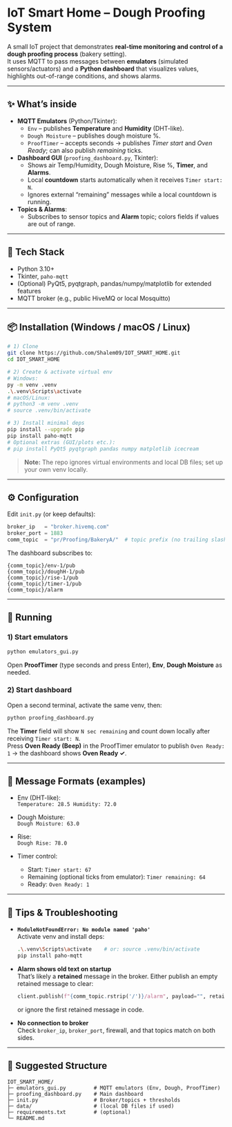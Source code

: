 # IoT Smart Home – Dough Proofing System

A small IoT project that demonstrates **real-time monitoring and control of a dough proofing process** (bakery setting).  
It uses MQTT to pass messages between **emulators** (simulated sensors/actuators) and a **Python dashboard** that visualizes values, highlights out-of-range conditions, and shows alarms.

---

## ✨ What’s inside
- **MQTT Emulators** (Python/Tkinter):
  - `Env` – publishes **Temperature** and **Humidity** (DHT-like).
  - `Dough Moisture` – publishes dough moisture %.
  - `ProofTimer` – accepts seconds → publishes *Timer start* and *Oven Ready*; can also publish *remaining* ticks.
- **Dashboard GUI** (`proofing_dashboard.py`, Tkinter):
  - Shows air Temp/Humidity, Dough Moisture, Rise %, **Timer**, and **Alarms**.
  - Local **countdown** starts automatically when it receives `Timer start: N`.
  - Ignores external “remaining” messages while a local countdown is running.
- **Topics & Alarms**:
  - Subscribes to sensor topics and **Alarm** topic; colors fields if values are out of range.

---

## 🧩 Tech Stack
- Python 3.10+
- Tkinter, `paho-mqtt`
- (Optional) PyQt5, pyqtgraph, pandas/numpy/matplotlib for extended features
- MQTT broker (e.g., public HiveMQ or local Mosquitto)

---

## 📦 Installation (Windows / macOS / Linux)

```bash
# 1) Clone
git clone https://github.com/Shalem09/IOT_SMART_HOME.git
cd IOT_SMART_HOME

# 2) Create & activate virtual env
# Windows:
py -m venv .venv
.\.venv\Scripts\activate
# macOS/Linux:
# python3 -m venv .venv
# source .venv/bin/activate

# 3) Install minimal deps
pip install --upgrade pip
pip install paho-mqtt
# Optional extras (GUI/plots etc.):
# pip install PyQt5 pyqtgraph pandas numpy matplotlib icecream
```

> **Note:** The repo ignores virtual environments and local DB files; set up your own venv locally.

---

## ⚙️ Configuration
Edit `init.py` (or keep defaults):

```python
broker_ip   = "broker.hivemq.com"
broker_port = 1883
comm_topic  = "pr/Proofing/BakeryA/"  # topic prefix (no trailing slash needed in code)
```

The dashboard subscribes to:

```
{comm_topic}/env-1/pub
{comm_topic}/doughH-1/pub
{comm_topic}/rise-1/pub
{comm_topic}/timer-1/pub
{comm_topic}/alarm
```

---

## 🚀 Running

### 1) Start emulators
```bash
python emulators_gui.py
```
Open **ProofTimer** (type seconds and press Enter), **Env**, **Dough Moisture** as needed.

### 2) Start dashboard
Open a second terminal, activate the same venv, then:
```bash
python proofing_dashboard.py
```

The **Timer** field will show `N sec remaining` and count down locally after receiving `Timer start: N`.  
Press **Oven Ready (Beep)** in the ProofTimer emulator to publish `Oven Ready: 1` → the dashboard shows **Oven Ready ✓**.

---

## 📨 Message Formats (examples)

- Env (DHT-like):  
  `Temperature: 28.5 Humidity: 72.0`

- Dough Moisture:  
  `Dough Moisture: 63.0`

- Rise:  
  `Dough Rise: 78.0`

- Timer control:  
  - Start: `Timer start: 67`  
  - Remaining (optional ticks from emulator): `Timer remaining: 64`  
  - Ready: `Oven Ready: 1`

---

## 🧪 Tips & Troubleshooting

- **`ModuleNotFoundError: No module named 'paho'`**  
  Activate venv and install deps:
  ```bash
  .\.venv\Scripts\activate    # or: source .venv/bin/activate
  pip install paho-mqtt
  ```

- **Alarm shows old text on startup**  
  That’s likely a **retained** message in the broker. Either publish an empty retained message to clear:
  ```python
  client.publish(f"{comm_topic.rstrip('/')}/alarm", payload="", retain=True)
  ```
  or ignore the first retained message in code.

- **No connection to broker**  
  Check `broker_ip`, `broker_port`, firewall, and that topics match on both sides.

---

## 📁 Suggested Structure

```
IOT_SMART_HOME/
├─ emulators_gui.py         # MQTT emulators (Env, Dough, ProofTimer)
├─ proofing_dashboard.py    # Main dashboard
├─ init.py                  # Broker/topics + thresholds
├─ data/                    # (local DB files if used)
├─ requirements.txt         # (optional)
└─ README.md
```
